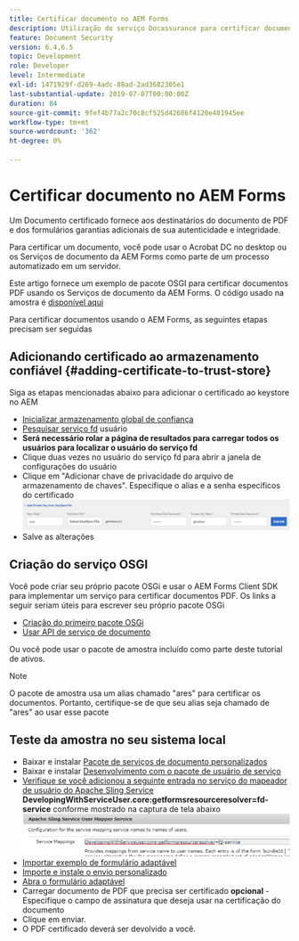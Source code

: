 ```yaml
---
title: Certificar documento no AEM Forms
description: Utilização do serviço Docassurance para certificar documentos de PDF no AEM Forms
feature: Document Security
version: 6.4,6.5
topic: Development
role: Developer
level: Intermediate
exl-id: 1471929f-d269-4adc-88ad-2ad3682305e1
last-substantial-update: 2019-07-07T00:00:00Z
duration: 84
source-git-commit: 9fef4b77a2c70c8cf525d42686f4120e481945ee
workflow-type: tm+mt
source-wordcount: '362'
ht-degree: 0%

---
```


# Certificar documento no AEM Forms

Um Documento certificado fornece aos destinatários do documento de PDF e dos formulários garantias adicionais de sua autenticidade e integridade.

Para certificar um documento, você pode usar o Acrobat DC no desktop ou os Serviços de documento da AEM Forms como parte de um processo automatizado em um servidor.

Este artigo fornece um exemplo de pacote OSGI para certificar documentos PDF usando os Serviços de documento da AEM Forms. O código usado na amostra é [disponível aqui](https://helpx.adobe.com/experience-manager/6-4/forms/using/aem-document-services-programmatically.html)

Para certificar documentos usando o AEM Forms, as seguintes etapas precisam ser seguidas

## Adicionando certificado ao armazenamento confiável {#adding-certificate-to-trust-store}

Siga as etapas mencionadas abaixo para adicionar o certificado ao keystore no AEM

* [Inicializar armazenamento global de confiança](http://localhost:4502/libs/granite/security/content/truststore.html)
* [Pesquisar serviço fd](http://localhost:4502/security/users.html) usuário
* **Será necessário rolar a página de resultados para carregar todos os usuários para localizar o usuário do serviço fd**
* Clique duas vezes no usuário do serviço fd para abrir a janela de configurações do usuário
* Clique em &quot;Adicionar chave de privacidade do arquivo de armazenamento de chaves&quot;. Especifique o alias e a senha específicos do certificado
  ![add-certificate](assets/adding-certificate-keystore.PNG)
* Salve as alterações

## Criação do serviço OSGI

Você pode criar seu próprio pacote OSGi e usar o AEM Forms Client SDK para implementar um serviço para certificar documentos PDF. Os links a seguir seriam úteis para escrever seu próprio pacote OSGi

* [Criação do primeiro pacote OSGi](https://helpx.adobe.com/experience-manager/using/maven_arch13.html)
* [Usar API de serviço de documento](https://helpx.adobe.com/experience-manager/6-4/forms/using/aem-document-services-programmatically.html)

Ou você pode usar o pacote de amostra incluído como parte deste tutorial de ativos.

>[!NOTE]
>
>O pacote de amostra usa um alias chamado &quot;ares&quot; para certificar os documentos. Portanto, certifique-se de que seu alias seja chamado de &quot;ares&quot; ao usar esse pacote

## Teste da amostra no seu sistema local

* Baixar e instalar [Pacote de serviços de documento personalizados](/help/forms/assets/common-osgi-bundles/AEMFormsDocumentServices.core-1.0-SNAPSHOT.jar)
* Baixar e instalar [Desenvolvimento com o pacote de usuário de serviço](/help/forms/assets/common-osgi-bundles/DevelopingWithServiceUser.jar)
* [Verifique se você adicionou a seguinte entrada no serviço do mapeador de usuário do Apache Sling Service](http://localhost:4502/system/console/configMgr)
  **DevelopingWithServiceUser.core:getformsresourceresolver=fd-service** conforme mostrado na captura de tela abaixo
  ![User-Mapper](assets/user-mapper-service.PNG)
* [Importar exemplo de formulário adaptável](assets/certify-pdf-af.zip)
* [Importe e instale o envio personalizado](assets/custom-submit-certify.zip)
* [Abra o formulário adaptável](http://localhost:4502/content/dam/formsanddocuments/certifypdf/jcr:content?wcmmode=disabled)
* Carregar documento de PDF que precisa ser certificado
  **opcional** - Especifique o campo de assinatura que deseja usar na certificação do documento
* Clique em enviar.
* O PDF certificado deverá ser devolvido a você.
